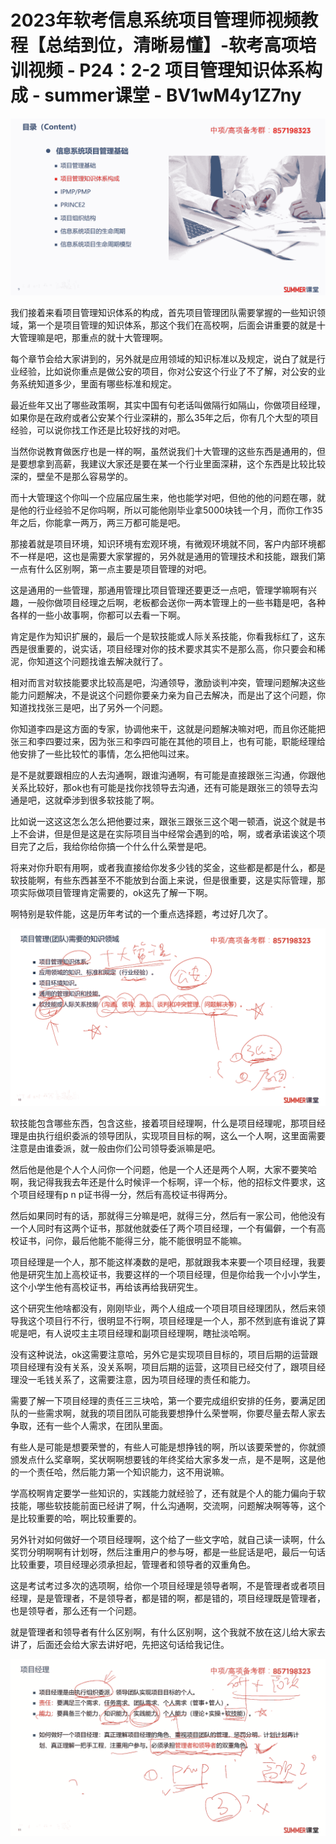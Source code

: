# 2023年软考信息系统项目管理师视频教程【总结到位，清晰易懂】-软考高项培训视频 - P24：2-2 项目管理知识体系构成 - summer课堂 - BV1wM4y1Z7ny

![](img/5059dd342fb6145389e12b87dd3ccc99_0.png)

我们接着来看项目管理知识体系的构成，首先项目管理团队需要掌握的一些知识领域，第一个是项目管理的知识体系，那这个我们在高校啊，后面会讲重要的就是十大管理嘛是吧，那重点的就十大管理啊。

每个章节会给大家讲到的，另外就是应用领域的知识标准以及规定，说白了就是行业经验，比如说你重点是做公安的项目，你对公安这个行业了不了解，对公安的业务系统知道多少，里面有哪些标准和规定。

最近些年又出了哪些政策啊，其实中国有句老话叫做隔行如隔山，你做项目经理，如果你是在政府或者公安某个行业深耕的，那么35年之后，你有几个大型的项目经验，可以说你找工作还是比较好找的对吧。

当然你说教育做医疗也是一样的啊，虽然说我们十大管理的这些东西是通用的，但是要想拿到高薪，我建议大家还是要在某一个行业里面深耕，这个东西是比较比较深的，壁垒不是那么容易学的。

而十大管理这个你叫一个应届应届生来，他也能学对吧，但他的他的问题在哪，就是他的行业经验不足你吗啊，所以可能他刚毕业拿5000块钱一个月，而你工作35年之后，你能拿一两万，两三万都可能是吧。

那接着就是项目环境，知识环境有宏观环境，有微观环境就不同，客户内部环境都不一样是吧，这也是需要大家掌握的，另外就是通用的管理技术和技能，跟我们第一点有什么区别啊，第一点主要是项目管理的对吧。

这是通用的一些管理，那通用管理比项目管理还要更泛一点吧，管理学嘛啊有兴趣，一般你做项目经理之后啊，老板都会送你一两本管理上的一些书籍是吧，各种各样的一些小故事啊，你都可以去看一下啊。

肯定是作为知识扩展的，最后一个是软技能或人际关系技能，你看我标红了，这东西是很重要的，说实话，项目经理对你的技术要求其实不是那么高，你只要会和稀泥，你知道这个问题找谁去解决就行了。

相对而言对软技能要求比较高是吧，沟通领导，激励谈判冲突，管理问题解决这些能力问题解决，不是说这个问题你要亲力亲为自己去解决，而是出了这个问题，你知道找找张三是吧，出了另外一个问题。

你知道李四是这方面的专家，协调他来干，这就是问题解决嘛对吧，而且你还能把张三和李四要过来，因为张三和李四可能在其他的项目上，也有可能，职能经理给他安排了一些比较忙的事情，怎么把他叫过来。

是不是就要跟相应的人去沟通啊，跟谁沟通啊，有可能是直接跟张三沟通，你跟他关系比较好，那ok也有可能是找你找领导去沟通，还有可能是跟张三的领导去沟通是吧，这就牵涉到很多软技能了啊。

比如说一这这这怎么怎么把他要过来，跟张三跟张三这个喝一顿酒，说这个就是书上不会讲，但是但是这是在实际项目当中经常会遇到的哈，啊，或者承诺诶这个项目完了之后，我给你给你搞一个什么什么荣誉是吧。

将来对你升职有用啊，或者我直接给你发多少钱的奖金，这些都是都是什么，都是软技能啊，有些东西甚至不不能放到台面上来说，但是很重要，这是实际管理，那项实际做项目管理肯定需要的，ok这先了解一下啊。

啊特别是软件能，这是历年考试的一个重点选择题，考过好几次了。

![](img/5059dd342fb6145389e12b87dd3ccc99_2.png)

软技能包含哪些东西，包含这些，接着项目经理啊，什么是项目经理呢，那项目经理是由执行组织委派的领导团队，实现项目目标的啊，这么一个人啊，这里面需要注意是由谁委派，就一般由你们公司领导委派嘛是吧。

然后他是他是个人个人问你一个问题，他是一个人还是两个人啊，大家不要笑哈啊，我记得我我去年还是什么时候评一个标啊，评一个标，他的招标文件要求，这个项目经理有p n p证书得一分，然后有高校证书得两分。

然后如果同时有的话，那就得三分嘛是吧，就得三分，然后有一家公司，他他没有一个人同时有这两个证书，那就他就委任了两个项目经理，一个有偏僻，一个有高校证书，问你，最后他能不能得三分，能不能很明显不能嘛。

项目经理是一个人，那不能这样凑数的是吧，那就跟我本来要一个项目经理，我要他是研究生加上高校证书，我要这样的一个项目经理，但是你给我一个小小学生，这个小学生他有高校证书，再给该再给我研究生。

这个研究生他啥都没有，刚刚毕业，两个人组成一个项目项目经理团队，然后来领导我这个项目行不行，很明显不行啊，项目经理是一个人，那不然到底有谁说了算呢是吧，有人说哎主主项目经理和副项目经理啊，瞎扯淡哈啊。

没有这种说法，ok这需要注意哈，另外它是实现项目目标的，项目后期的运营跟项目经理有没有关系，没关系啊，项目后期的运营，这项目已经交付了，跟项目经理没一毛钱关系了，这需要注意，因为项目经理的责任和能力。

需要了解一下项目经理的责任三三块哈，第一个要完成组织安排的任务，要满足团队的一些需求啊，就我的项目团队可能我要想挣什么荣誉啊，你要尽量去帮人家去争取，还有一些个人需求，在团队里面。

有些人是可能是想要荣誉的，有些人可能是想挣钱的啊，所以该要荣誉的，你就颁颁发点什么奖章啊，奖状啊啊想要钱的年终奖给大家多发一点，是不是啊，这是他的一个责任哈，然后能力第一个知识能力，这不用说嘛。

学高校啊肯定要学一些知识的，实践能力就经验了，还有就是个人的能力偏向于软技能，哪些软技能前面已经讲了啊，什么沟通啊，交流啊，问题解决啊等等，这个是比较重要的哈，啊比较重要的。

另外针对如何做好一个项目经理啊，这个给了一些文字哈，就自己读一读啊，什么奖罚分明啊啊有计划呀，然后注重用户的参与呀，都是一些屁话是吧，最后一句话比较重要，项目经理必须承担起，管理者和领导者的双重角色。

这是考试考过多次的选项啊，给你一个项目经理是领导者啊，不是管理者或者项目经理，是是管理者，不是领导者，都是错的啊，都是错的，项目经理既是管理者，也是领导者，那么还有一个问题。

就是管理者和领导者有什么区别啊，有什么区别啊，这个我就不放在这儿给大家去讲了，后面还会给大家去讲好吧，先把这句话给我记住。



![](img/5059dd342fb6145389e12b87dd3ccc99_4.png)
